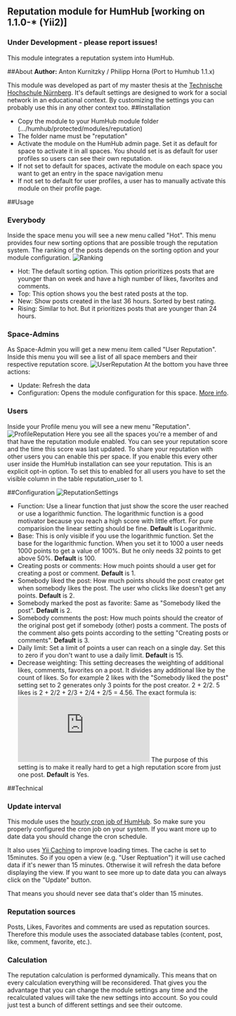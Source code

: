## Reputation module for HumHub [working on 1.1.0-* (Yii2)]
### Under Development - please report issues!

This module integrates a reputation system into HumHub.

##About
__Author:__ Anton Kurnitzky / Philipp Horna (Port to Humhub 1.1.x)

This module was developed as part of my master thesis at the [Technische Hochschule Nürnberg](http://www.th-nuernberg.eu).
It's default settings are designed to work for a social network in an educational context. By customizing the settings you can probably use this in any other context too.
##Installation
* Copy the module to your HumHub module folder (.../humhub/protected/modules/reputation)
* The folder name must be "reputation"
* Activate the module on the HumHub admin page. Set it as default for space to activate it in all spaces. You should set is as default for user profiles so users can see their own reputation.
* If not set to default for spaces, activate the module on each space you want to get an entry in the space navigation menu
* If not set to default for user profiles, a user has to manually activate this module on their profile page.

##Usage
### Everybody
Inside the space menu you will see a new menu called "Hot". This menu provides four new sorting options that are possible trough the reputation system. The ranking of the posts depends on the sorting option and your module configuration.
![Ranking](https://raw.githubusercontent.com/globeFrEak/humhub-modules-reputation/master/assets/reputation_space_view_new_sorting.png)

* Hot: The default sorting option. This option prioritizes posts that are younger than on week and have a high number of likes, favorites and comments.
* Top: This option shows you the best rated posts at the top.
* New: Show posts created in the last 36 hours. Sorted by best rating.
* Rising: Similar to hot. But it prioritizes posts that are younger than 24 hours.

### Space-Admins
As Space-Admin you will get a new menu item called "User Reputation". Inside this menu you will see a list of all space members and their respective reputation score.
![UserReputation](https://raw.githubusercontent.com/globeFrEak/humhub-modules-reputation/master/assets/reputation_spaceadmin_view.png)
At the bottom you have three actions:

* Update: Refresh the data
* Configuration: Opens the module configuration for this space. [More info](#Configuration).

### Users
Inside your Profile menu you will see a new menu "Reputation".
![ProfileReputation](https://raw.githubusercontent.com/globeFrEak/humhub-modules-reputation/master/assets/reputation_user_settings.png)
Here you see all the spaces you're a member of and that have the reputation module enabled.
You can see your reputation score and the time this score was last updated.
To share your reputation with other users you can enable this per space. If you enable this every other user inside the HumHub installation can see your reputation. This is an explicit opt-in option. To set this to enabled for all users you have to set the visible column in the table reputation_user to 1.

##Configuration
![ReputationSettings](https://raw.githubusercontent.com/globeFrEak/humhub-modules-reputation/master/assets/reputation_space_config.png)

* Function: Use a linear function that just show the score the user reached or use a logarithmic function. The logarithmic function is a good motivator because you reach a high score with little effort. For pure comparision the linear setting should be fine. **Default** is Logarithmic.
* Base: This is only visible if you use the logarithmic function. Set the base for the logarithmic function. When you set it to 1000 a user needs 1000 points to get a value of 100%. But he only needs 32 points to get above 50%. **Default** is 100.
* Creating posts or comments: How much points should a user get for creating a post or comment. **Default** is 1.
* Somebody liked the post: How much points should the post creator get when somebody likes the post.  The user who clicks like doesn't get any points. **Default** is 2.
* Somebody marked the post as favorite: Same as "Somebody liked the post". **Default** is 2.
* Somebody comments the post: How much points should the creator of the original post get if somebody (other) posts a comment. The posts of the comment also gets points according to the setting "Creating posts or comments". **Default** is 3.
* Daily limit: Set a limit of points a user can reach on a single day. Set this to zero if you don't want to use a daily limit. **Default** is 15.
* Decrease weighting: This setting decreases the weighting of additional likes, comments, favorites on a post. It divides any additional like by the count of likes. So for example 2 likes with the "Somebody liked the post" setting set to 2 generates only 3 points for the post creator. 2 + 2/2. 5 likes is 2 + 2/2 + 2/3 + 2/4 + 2/5 = 4.56.  The exact formula is: ![equation](http://www.sciweavers.org/tex2img.php?eq=%20%5Csum_1%5En%20%20%5Cfrac%7Bn%7D%7Bweighting%7D%20&bc=White&fc=Black&im=jpg&fs=12&ff=arev&edit=0) The purpose of this setting is to make it really hard to get a high reputation score from just one post. **Default** is Yes.

##Technical
### Update interval
This module uses the [hourly cron job of HumHub](https://www.humhub.org/docs/guide-admin-installation.html#enable-cron-jobs). So make sure you properly configured the cron job on your system. If you want more up to date data you should change the cron schedule.

It also uses [Yii Caching](http://www.yiiframework.com/doc/guide/1.1/en/caching.overview) to improve loading times. The cache is set to 15minutes. So if you open a view (e.g. "User Reptuation") it will use cached data if it's newer than 15 minutes. Otherwise it will refresh the data before displaying the view.
If you want to see more up to date data you can always click on the "Update" button.

That means you should never see data that's older than 15 minutes.

### Reputation sources
Posts, Likes, Favorites and comments are used as reputation sources. Therefore this module uses the associated database tables (content, post, like, comment, favorite, etc.).

### Calculation
The reputation calculation is performed dynamically. This means that on every calculation everything will be reconsidered.
That gives you the advantage that you can change the module settings any time and the recalculated values will take the new settings into account. So you could just test a bunch of different settings and see their outcome.
